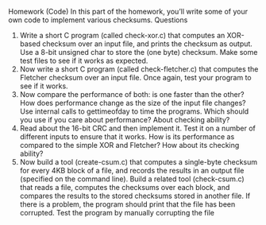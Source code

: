Homework (Code)
In this part of the homework, you’ll write some of your own code to
implement various checksums.
Questions
1. Write a short C program (called check-xor.c) that computes an
XOR-based checksum over an input file, and prints the checksum as
output. Use a 8-bit unsigned char to store the (one byte) checksum.
Make some test files to see if it works as expected.
2. Now write a short C program (called check-fletcher.c) that
computes the Fletcher checksum over an input file. Once again,
test your program to see if it works.
3. Now compare the performance of both: is one faster than the other?
How does performance change as the size of the input file changes?
Use internal calls to gettimeofday to time the programs. Which
should you use if you care about performance? About checking
ability?
4. Read about the 16-bit CRC and then implement it. Test it on a number of different inputs to ensure that it works. How is its performance as compared to the simple XOR and Fletcher? How about
its checking ability?
5. Now build a tool (create-csum.c) that computes a single-byte
checksum for every 4KB block of a file, and records the results in
an output file (specified on the command line). Build a related tool
(check-csum.c) that reads a file, computes the checksums over
each block, and compares the results to the stored checksums stored
in another file. If there is a problem, the program should print that
the file has been corrupted. Test the program by manually corrupting the file